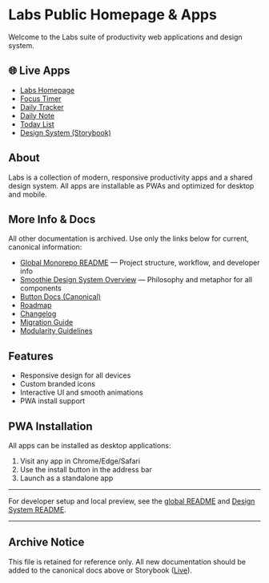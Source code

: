 # Labs Public Homepage & Apps

Welcome to the Labs suite of productivity web applications and design system.

## 🌐 Live Apps

- [Labs Homepage](https://dreisdesign.github.io/labs/)
- [Focus Timer](https://dreisdesign.github.io/labs/timer/)
- [Daily Tracker](https://dreisdesign.github.io/labs/tracker/)
- [Daily Note](https://dreisdesign.github.io/labs/note/)
- [Today List](https://dreisdesign.github.io/labs/today-list/)
- [Design System (Storybook)](https://dreisdesign.github.io/labs/design-system/)

## About

Labs is a collection of modern, responsive productivity apps and a shared design system. All apps are installable as PWAs and optimized for desktop and mobile.


## More Info & Docs

All other documentation is archived. Use only the links below for current, canonical information:

- [Global Monorepo README](../README.md) — Project structure, workflow, and developer info
- [Smoothie Design System Overview](../design-system/smoothie.md) — Philosophy and metaphor for all components
- [Button Docs (Canonical)](../design-system/src/components/labs-button/BUTTON-DOCS.md)
- [Roadmap](../design-system/ROADMAP.md)
- [Changelog](../design-system/CHANGELOG.md)
- [Migration Guide](../_dev/_documents/DESIGN-SYSTEM-MIGRATION-GUIDE.md)
- [Modularity Guidelines](../design-system/../.github/instructions/Modularity.instructions.md)

## Features

- Responsive design for all devices
- Custom branded icons
- Interactive UI and smooth animations
- PWA install support

## PWA Installation

All apps can be installed as desktop applications:

1. Visit any app in Chrome/Edge/Safari
2. Use the install button in the address bar
3. Launch as a standalone app

---

For developer setup and local preview, see the [global README](../README.md) and [Design System README](../design-system/README.md).

---

## Archive Notice

This file is retained for reference only. All new documentation should be added to the canonical docs above or Storybook ([Live](https://dreisdesign.github.io/labs/design-system/)).
